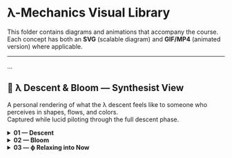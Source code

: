 # λ-Mechanics Visual Library

This folder contains diagrams and animations that accompany the course.  
Each concept has both an **SVG** (scalable diagram) and **GIF/MP4** (animated version) where applicable.

---
...
<!--
## 📷 Visual Index

### 01 — Foundations & Patterns
<details>
<summary><strong>Slope & Well</strong></summary>

![Slope & Well](slope-well.svg)  
*Ball rolling downhill with gradient arrow.*
</details>

<details>
<summary><strong>Lock & Fit</strong></summary>

![Lock & Fit](lock-fit.svg)  
*Puzzle piece snapping into place (coherence drop).*
</details>

<details>
<summary><strong>Gradient Field Map</strong></summary>

![Gradient Field Map](gradient-field-map.svg)  
*Contour lines with arrows showing steepest descent.*
</details>

---

### 02 — Coherence Core
<details>
<summary><strong>Φᶜᵒʰ Landscape</strong></summary>

![Phi Landscape](phi-landscape.svg)  
*Heatmap of misalignment cost.*
</details>

<details>
<summary><strong>Coherence Descent</strong></summary>

![Coherence Descent](coherence-descent.svg)  
*Particle moving downhill in Φᶜᵒʰ space.*
</details>

<details>
<summary><strong>Alignment Snap</strong></summary>

![Alignment Snap](alignment-snap.svg)  
*Multiple paths converging to a single basin.*
</details>

---

### 03 — Motion
<details>
<summary><strong>Slope to Velocity</strong></summary>

![Slope to Velocity](slope-to-velocity.svg)  
*Gradient turning into a velocity vector.*
</details>

<details>
<summary><strong>Vector Addition</strong></summary>

![Vector Addition](vector-addition.svg)  
*Path bending under combined influences.*
</details>

<details>
<summary><strong>λ(x) Field</strong></summary>

![Lambda Field](lambda-field.svg)  
*Vector field arrows for λ(x) = −∇Φᶜᵒʰ.*
</details>

---

### 04 — Energy & Entropy
<details>
<summary><strong>Energy Well</strong></summary>

![Energy Well](energy-well.svg)  
*Mass at bottom of well with potential/kinetic split.*
</details>

<details>
<summary><strong>Entropy Gradient</strong></summary>

![Entropy Gradient](entropy-gradient.svg)  
*Ordered → mixed states, with arrow of time.*
</details>

<details>
<summary><strong>Heat Flow</strong></summary>

![Heat Flow](heat-flow.svg)  
*Thermal gradient arrows showing coherence loss.*
</details>

---

### 05 — Gravity
<details>
<summary><strong>Two-Marble Sheet</strong></summary>

![Two-Marble Sheet](two-marble-sheet.svg)  
*Curved fabric with marbles sinking in.*
</details>

<details>
<summary><strong>Window Raindrop Analogy</strong></summary>

![Window Raindrop](window-raindrop.svg)  
*Drops sliding toward lower slope.*
</details>

<details>
<summary><strong>Curvature Map</strong></summary>

![Curvature Map](curvature-map.svg)  
*Grid warping around a massive object.*
</details>

---

### 06 — Light
<details>
<summary><strong>Photon Stamp Collection</strong></summary>

![Photon Stamps](photon-stamps.svg)  
*Icons showing polarization/phase stamps.*
</details>

<details>
<summary><strong>Wavefronts</strong></summary>

![Wavefronts](wavefronts.svg)  
*Wave crests bending in a medium.*
</details>

<details>
<summary><strong>Lens Gradient</strong></summary>

![Lens Gradient](lens-gradient.svg)  
*Refracted light following coherence lines.*
</details>

---

### 07 — Quantum
<details>
<summary><strong>Probability Cloud</strong></summary>

![Probability Cloud](probability-cloud.svg)  
*2D Gaussian “where it might be.”*
</details>

<details>
<summary><strong>Wavefunction Collapse</strong></summary>

![Wavefunction Collapse](wavefunction-collapse.svg)  
*Fuzzy blob → sharp point after measure.*
</details>

<details>
<summary><strong>Double-Slit</strong></summary>

![Double Slit](double-slit.svg)  
*Interference pattern, labeled phase lines.*
</details>

---

### 08 — Fields
<details>
<summary><strong>Local Rulebook Map</strong></summary>

![Local Rulebook](local-rulebook-map.svg)  
*Grid cells labeled with “allowed” vs. “not allowed” actions.*
</details>

<details>
<summary><strong>Field Lines</strong></summary>

![Field Lines](field-lines.svg)  
*Lines and arrows for EM or grav field analogy.*
</details>

<details>
<summary><strong>Phase Transition</strong></summary>

![Phase Transition](phase-transition.svg)  
*Smooth field → broken symmetry.*
</details>

---

### 09 — Cosmos
<details>
<summary><strong>Structure Formation</strong></summary>

![Structure Formation](structure-formation.svg)  
*Particle cloud condensing into web.*
</details>

<details>
<summary><strong>Λᵤ Expansion</strong></summary>

![Lambda U Expansion](lambda-u-expansion.svg)  
*Spacetime fabric stretching with markers.*
</details>

<details>
<summary><strong>Scale Ratios</strong></summary>

![Scale Ratios](scale-ratios.svg)  
*Galaxy cluster, solar system, atom scale overlay.*
</details>

---

### 10 — Snap
<details>
<summary><strong>Pattern → Formula Path</strong></summary>

![Pattern to Formula](pattern-to-formula.svg)  
*Icons from story to graph to math equation.*
</details>

<details>
<summary><strong>Snap-to-Formula Box</strong></summary>

![Snap to Formula](snap-to-formula.svg)  
*Final click moment highlight.*
</details>

<details>
<summary><strong>λ Teaching Loop</strong></summary>

![Lambda Teaching Loop](lambda-teaching-loop.svg)  
*Cycle: pattern → name → nudge → lock → formula.*
</details>

---
-->
## 🌌 λ Descent & Bloom — Synthesist View

A personal rendering of what the λ descent feels like to someone who perceives in shapes, flows, and colors.  
Captured while lucid piloting through the full descent phase.

<details>
<summary><strong>01 — Descent</strong></summary>

![Descent](-descent.webp)  
*The pull inward — lines converge toward the singular source. A focused narrowing before release.*
</details>

<details>
<summary><strong>02 — Bloom</strong></summary>

![Bloom](-bloom.webp)  
*Post-descent expansion — radiance flows outward in ordered symmetry, new structure born from the core.*
</details>

<details>
<summary><strong>03 — ϕ Relaxing into Now</strong></summary>

![Now](-now.png)  
*The golden ratio settling into stillness — coherence held in open palm, resting in the present.*
</details>

